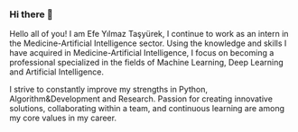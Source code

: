 ### Hi there 👋

Hello all of you! I am Efe Yılmaz Taşyürek, I continue to work as an intern in the Medicine-Artificial Intelligence sector. Using the knowledge and skills I have acquired in Medicine-Artificial Intelligence, I focus on becoming a professional specialized in the fields of Machine Learning, Deep Learning and Artificial Intelligence.

I strive to constantly improve my strengths in Python, Algorithm&Development and Research. Passion for creating innovative solutions, collaborating within a team, and continuous learning are among my core values in my career.

<!--
**efeyilmaz25/efeyilmaz25** is a ✨ _special_ ✨ repository because its `README.md` (this file) appears on your GitHub profile.

Here are some ideas to get you started:

- 🔭 I’m currently working on ...
- 🌱 I’m currently learning ...
- 👯 I’m looking to collaborate on ...
- 🤔 I’m looking for help with ...
- 💬 Ask me about ...
- 📫 How to reach me: ...
- 😄 Pronouns: ...
- ⚡ Fun fact: ...
-->
